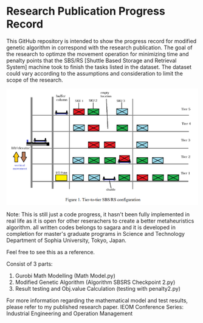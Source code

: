 # Research Publication Progress Record

This GitHub repository is intended to show the progress record for modified genetic algorithm in correspond with the research publication.
The goal of the research to optimze the movement operation for minimizing time and penalty points that the SBS/RS [Shuttle Based Storage and Retrieval System] machine took to finish the tasks listed in the dataset.
The dataset could vary according to the assumptions and consideration to limit the scope of the research.   

![alt text](sbsrs_mechanism.png)

Note: This is still just a code progress, it hasn't been fully implemented in real life as it is open for other reserachers to create a better metaheuristics algorithm.
all written codes belongs to sagara and it is developed in completion for master's graduate programs in Science and Technology Department of Sophia University, Tokyo, Japan.

Feel free to see this as a reference. 

Consist of 3 parts:
1. Gurobi Math Modelling (Math Model.py)
2. Modified Genetic Algorithm (Algorithm SBSRS Checkpoint 2.py)
3. Result testing and Obj.value Calculation (testing with penalty2.py)

For more information regarding the mathematical model and test results, please refer to my published research paper.
IEOM Conference Series: Industrial Engineering and Operation Management
